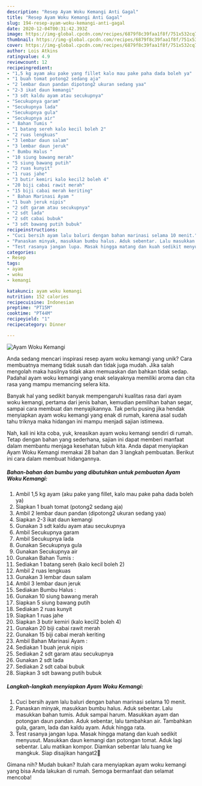 ```yaml
---
description: "Resep Ayam Woku Kemangi Anti Gagal"
title: "Resep Ayam Woku Kemangi Anti Gagal"
slug: 194-resep-ayam-woku-kemangi-anti-gagal
date: 2020-12-04T00:31:42.393Z
image: https://img-global.cpcdn.com/recipes/6879f8c39faa1f8f/751x532cq70/ayam-woku-kemangi-foto-resep-utama.jpg
thumbnail: https://img-global.cpcdn.com/recipes/6879f8c39faa1f8f/751x532cq70/ayam-woku-kemangi-foto-resep-utama.jpg
cover: https://img-global.cpcdn.com/recipes/6879f8c39faa1f8f/751x532cq70/ayam-woku-kemangi-foto-resep-utama.jpg
author: Lois Atkins
ratingvalue: 4.9
reviewcount: 12
recipeingredient:
- "1,5 kg ayam aku pake yang fillet kalo mau pake paha dada boleh ya"
- "1 buah tomat potong2 sedang aja"
- "2 lembar daun pandan dipotong2 ukuran sedang yaa"
- "2-3 ikat daun kemangi"
- "3 sdt kaldu ayam atau secukupnya"
- "Secukupnya garam"
- "Secukupnya lada"
- "Secukupnya gula"
- "Secukupnya air"
- " Bahan Tumis "
- "1 batang sereh kalo kecil boleh 2"
- "2 ruas lengkuas"
- "3 lembar daun salam"
- "3 lembar daun jeruk"
- " Bumbu Halus "
- "10 siung bawang merah"
- "5 siung bawang putih"
- "2 ruas kunyit"
- "1 ruas jahe"
- "3 butir kemiri kalo kecil2 boleh 4"
- "20 biji cabai rawit merah"
- "15 biji cabai merah keriting"
- " Bahan Marinasi Ayam "
- "1 buah jeruk nipis"
- "2 sdt garam atau secukupnya"
- "2 sdt lada"
- "2 sdt cabai bubuk"
- "3 sdt bawang putih bubuk"
recipeinstructions:
- "Cuci bersih ayam lalu baluri dengan bahan marinasi selama 10 menit."
- "Panaskan minyak, masukkan bumbu halus. Aduk sebentar. Lalu masukkan bahan tumis. Aduk sampai harum. Masukkan ayam dan potongan daun pandan. Aduk sebentar, lalu tambahkan air. Tambahkan gula, garam, lada dan kaldu ayam. Aduk hingga rata."
- "Test rasanya jangan lupa. Masak hingga matang dan kuah sedikit menyusut. Masukkan daun kemangi dan potongan tomat. Aduk lagi sebentar. Lalu matikan kompor. Diamkan sebentar lalu tuang ke mangkuk. Siap disajikan hangat2🤤"
categories:
- Resep
tags:
- ayam
- woku
- kemangi

katakunci: ayam woku kemangi 
nutrition: 152 calories
recipecuisine: Indonesian
preptime: "PT15M"
cooktime: "PT44M"
recipeyield: "1"
recipecategory: Dinner

---
```



![Ayam Woku Kemangi](https://img-global.cpcdn.com/recipes/6879f8c39faa1f8f/751x532cq70/ayam-woku-kemangi-foto-resep-utama.jpg)

Anda sedang mencari inspirasi resep ayam woku kemangi yang unik? Cara membuatnya memang tidak susah dan tidak juga mudah. Jika salah mengolah maka hasilnya tidak akan memuaskan dan bahkan tidak sedap. Padahal ayam woku kemangi yang enak selayaknya memiliki aroma dan cita rasa yang mampu memancing selera kita.

Banyak hal yang sedikit banyak mempengaruhi kualitas rasa dari ayam woku kemangi, pertama dari jenis bahan, kemudian pemilihan bahan segar, sampai cara membuat dan menyajikannya. Tak perlu pusing jika hendak menyiapkan ayam woku kemangi yang enak di rumah, karena asal sudah tahu triknya maka hidangan ini mampu menjadi sajian istimewa.




Nah, kali ini kita coba, yuk, kreasikan ayam woku kemangi sendiri di rumah. Tetap dengan bahan yang sederhana, sajian ini dapat memberi manfaat dalam membantu menjaga kesehatan tubuh kita. Anda dapat menyiapkan Ayam Woku Kemangi memakai 28 bahan dan 3 langkah pembuatan. Berikut ini cara dalam membuat hidangannya.

<!--inarticleads1-->

##### Bahan-bahan dan bumbu yang dibutuhkan untuk pembuatan Ayam Woku Kemangi:

1. Ambil 1,5 kg ayam (aku pake yang fillet, kalo mau pake paha dada boleh ya)
1. Siapkan 1 buah tomat (potong2 sedang aja)
1. Ambil 2 lembar daun pandan (dipotong2 ukuran sedang yaa)
1. Siapkan 2-3 ikat daun kemangi
1. Gunakan 3 sdt kaldu ayam atau secukupnya
1. Ambil Secukupnya garam
1. Ambil Secukupnya lada
1. Gunakan Secukupnya gula
1. Gunakan Secukupnya air
1. Gunakan  Bahan Tumis :
1. Sediakan 1 batang sereh (kalo kecil boleh 2)
1. Ambil 2 ruas lengkuas
1. Gunakan 3 lembar daun salam
1. Ambil 3 lembar daun jeruk
1. Sediakan  Bumbu Halus :
1. Gunakan 10 siung bawang merah
1. Siapkan 5 siung bawang putih
1. Sediakan 2 ruas kunyit
1. Siapkan 1 ruas jahe
1. Siapkan 3 butir kemiri (kalo kecil2 boleh 4)
1. Gunakan 20 biji cabai rawit merah
1. Gunakan 15 biji cabai merah keriting
1. Ambil  Bahan Marinasi Ayam :
1. Sediakan 1 buah jeruk nipis
1. Sediakan 2 sdt garam atau secukupnya
1. Gunakan 2 sdt lada
1. Sediakan 2 sdt cabai bubuk
1. Siapkan 3 sdt bawang putih bubuk




<!--inarticleads2-->

##### Langkah-langkah menyiapkan Ayam Woku Kemangi:

1. Cuci bersih ayam lalu baluri dengan bahan marinasi selama 10 menit.
1. Panaskan minyak, masukkan bumbu halus. Aduk sebentar. Lalu masukkan bahan tumis. Aduk sampai harum. Masukkan ayam dan potongan daun pandan. Aduk sebentar, lalu tambahkan air. Tambahkan gula, garam, lada dan kaldu ayam. Aduk hingga rata.
1. Test rasanya jangan lupa. Masak hingga matang dan kuah sedikit menyusut. Masukkan daun kemangi dan potongan tomat. Aduk lagi sebentar. Lalu matikan kompor. Diamkan sebentar lalu tuang ke mangkuk. Siap disajikan hangat2🤤




Gimana nih? Mudah bukan? Itulah cara menyiapkan ayam woku kemangi yang bisa Anda lakukan di rumah. Semoga bermanfaat dan selamat mencoba!
